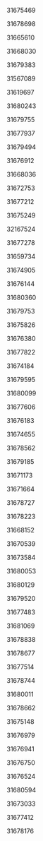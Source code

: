 31675469

31678698

31665610

31668030

31679383

31567089

31619697

31680243

31679755

31677937

31679494

31676912

31668036

31672753

31677212

31675249

32167524

31677278

31659734

31674905

31676144

31680360

31679753

31675826

31676380

31677822

31674184

31679595

31680099

31677606

31676183

31674655

31678562

31679185

31671173

31671664

31678727

31678223

31668152

31670539

31673584

31680053

31680129

31679520

31677483

31681069

31678838

31678677

31677514

31678744

31680011

31678662

31675148

31676979

31676941

31676750

31676524

31680594

31673033

31677412

31678176

